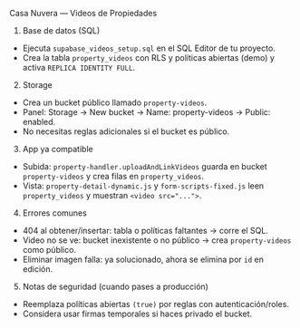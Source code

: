 Casa Nuvera — Videos de Propiedades

1) Base de datos (SQL)
- Ejecuta `supabase_videos_setup.sql` en el SQL Editor de tu proyecto.
- Crea la tabla `property_videos` con RLS y políticas abiertas (demo) y activa `REPLICA IDENTITY FULL`.

2) Storage
- Crea un bucket público llamado `property-videos`.
- Panel: Storage → New bucket → Name: property-videos → Public: enabled.
- No necesitas reglas adicionales si el bucket es público.

3) App ya compatible
- Subida: `property-handler.uploadAndLinkVideos` guarda en bucket `property-videos` y crea filas en `property_videos`.
- Vista: `property-detail-dynamic.js` y `form-scripts-fixed.js` leen `property_videos` y muestran `<video src="...">`.

4) Errores comunes
- 404 al obtener/insertar: tabla o políticas faltantes → corre el SQL.
- Video no se ve: bucket inexistente o no público → crea `property-videos` como público.
- Eliminar imagen falla: ya solucionado, ahora se elimina por `id` en edición.

5) Notas de seguridad (cuando pases a producción)
- Reemplaza políticas abiertas `(true)` por reglas con autenticación/roles.
- Considera usar firmas temporales si haces privado el bucket.
